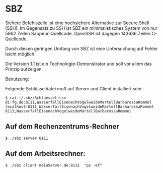 # SBZ

Sichere Befehlszeile ist eine hochsichere Alternative zur Secure Shell (SSH).
Im Gegensatz zu SSH ist SBZ ein minimalistisches System von nur 5662 Zeilen
Sappeur-Quellcode. OpenSSH ist dagegen 143636 Zeilen C-Quellcode.

Durch diesen geringen Umfang von SBZ ist eine Untersuchung auf Fehler leicht möglich.

Die Version 1.1 ist ein Technologie-Demonstrator und soll vor allem das
Prinzip aufzeigen. 

Benutzung: 

Folgende Schlüsseldatei muß auf Server und Client installiert sein:
```
$ cat ~/.sbz/Schluessel.csv
di-fg.de:8111,WasserfallEisenachVogelweideMartellBarbarossaRommel
localhost:8111,WasserfallEisenachVogelweideMartellBarbarossaRommel
8111,WasserfallEisenachVogelweideMartellBarbarossaRommel
```

## Auf dem Rechenzentrums-Rechner
```
$ ./sbz server 8111
```


## Auf dem Arbeitsrechner:
```
$ ./sbz client meinServer.de:8111  "ps -ef"
```

